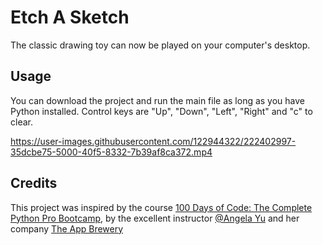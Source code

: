 # Etch A Sketch

The classic drawing toy can now be played on your computer's desktop.

## Usage

You can download the project and run the main file as long as you have Python installed. Control keys are "Up", "Down", "Left", "Right" and "c" to clear.

https://user-images.githubusercontent.com/122944322/222402997-35dcbe75-5000-40f5-8332-7b39af8ca372.mp4

## Credits
This project was inspired by the course [100 Days of Code: The Complete Python Pro Bootcamp](https://www.udemy.com/course/100-days-of-code/), by the excellent instructor [@Angela Yu](https://github.com/angelabauer) and her company [The App Brewery](https://appbrewery.com/)
